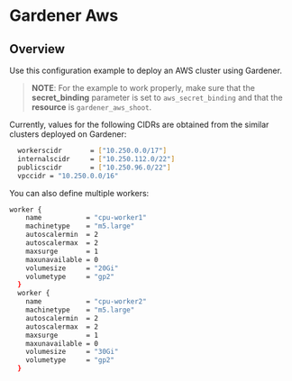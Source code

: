 # Gardener Aws

## Overview
Use this configuration example to deploy an AWS cluster using Gardener.
 >**NOTE**: For the example to work properly, make sure that the **secret_binding** parameter is set to `aws_secret_binding` and that the **resource** is `gardener_aws_shoot`.

Currently, values for the following CIDRs are obtained from the similar clusters deployed on Gardener:
```bash
  workerscidr       = ["10.250.0.0/17"]
  internalscidr     = ["10.250.112.0/22"]
  publicscidr       = ["10.250.96.0/22"]
  vpccidr = "10.250.0.0/16"
```

You can also define multiple workers:
```bash
worker {
    name           = "cpu-worker1"
    machinetype    = "m5.large"
    autoscalermin  = 2
    autoscalermax  = 2
    maxsurge       = 1
    maxunavailable = 0
    volumesize     = "20Gi"
    volumetype     = "gp2"
  }
  worker {
    name           = "cpu-worker2"
    machinetype    = "m5.large"
    autoscalermin  = 2
    autoscalermax  = 2
    maxsurge       = 1
    maxunavailable = 0
    volumesize     = "30Gi"
    volumetype     = "gp2"
  }
```


